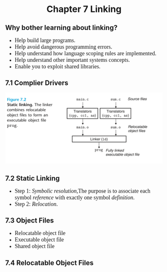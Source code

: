 # <center>Chapter 7 Linking
## Why bother learning about linking?
<font size =4.5 face="Consolas">

* Help build large programs.
* Help avoid dangerous programming errors.
* Help understand how language scoping rules are implemented.
* Help understand other important systems concepts.
* Enable you to exploit shared libraries.

</font>

## 7.1 Complier Drivers
<font size =4.5 face="Consolas">

![](./Pictures/7/Static%20Linking.png)

</font>

## 7.2 Static Linking
<font size =4.5 face="Consolas">

* Step 1: *Symbolic resolution*,The purpose is to associate each symbol *reference* with exactly one symbol *definition*.
* Step 2: *Relocation*.
</font>

## 7.3 Object Files
<font size =4.5 face="Consolas">

* Relocatable object file
* Executable object file
* Shared object file
</font>

## 7.4 Relocatable Object Files
